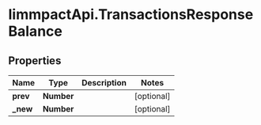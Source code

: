# IimmpactApi.TransactionsResponseBalance

## Properties
Name | Type | Description | Notes
------------ | ------------- | ------------- | -------------
**prev** | **Number** |  | [optional] 
**_new** | **Number** |  | [optional] 


